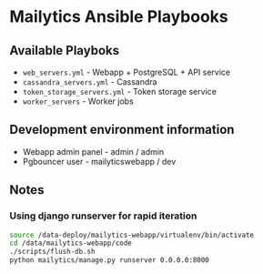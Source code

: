 # Mailytics Ansible Playbooks

## Available Playboks

* `web_servers.yml` - Webapp + PostgreSQL + API service
* `cassandra_servers.yml` - Cassandra
* `token_storage_servers.yml` - Token storage service
* `worker_servers` - Worker jobs

## Development environment information

* Webapp admin panel - admin / admin
* Pgbouncer user - mailyticswebapp / dev

## Notes

### Using django runserver for rapid iteration

```bash
source /data-deploy/mailytics-webapp/virtualenv/bin/activate
cd /data/mailytics-webapp/code
./scripts/flush-db.sh
python mailytics/manage.py runserver 0.0.0.0:8000
```
